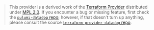> This provider is a derived work of the [Terraform Provider](https://github.com/DataDog/terraform-provider-datadog)
> distributed under [MPL 2.0](https://www.mozilla.org/en-US/MPL/2.0/). If you encounter a bug or missing feature,
> first check the [`pulumi-datadog` repo](https://github.com/pulumi/pulumi-datadog/issues); however, if that doesn't turn up anything,
> please consult the source [`terraform-provider-datadog` repo](https://github.com/DataDog/terraform-provider-datadog/issues).
